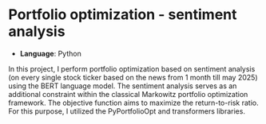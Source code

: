 # Portfolio optimization - sentiment analysis

- **Language**: Python


In this project, I perform portfolio optimization based on sentiment analysis (on every single stock ticker based on the news from 1 month till may 2025) using the BERT language model. The sentiment analysis serves as an additional constraint within the classical Markowitz portfolio optimization framework. The objective function aims to maximize the return-to-risk ratio. For this purpose, I utilized the PyPortfolioOpt and transformers libraries.
